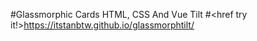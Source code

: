 #Glassmorphic Cards HTML, CSS And Vue Tilt
#<href try it!>https://itstanbtw.github.io/glassmorphtilt/</href>
